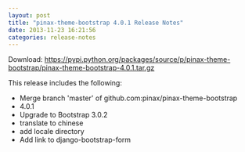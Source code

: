 ```yaml
---
layout: post
title: "pinax-theme-bootstrap 4.0.1 Release Notes"
date: 2013-11-23 16:21:56
categories: release-notes
---
```


Download: <https://pypi.python.org/packages/source/p/pinax-theme-bootstrap/pinax-theme-bootstrap-4.0.1.tar.gz>

This release includes the following:

* Merge branch 'master' of github.com:pinax/pinax-theme-bootstrap
* 4.0.1
* Upgrade to Bootstrap 3.0.2
* translate to chinese
* add locale directory
* Add link to django-bootstrap-form
